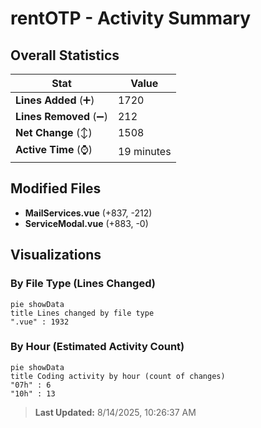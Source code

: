 # rentOTP - Activity Summary 

## Overall Statistics

| Stat                   | Value                                                             |
| ---------------------- | ----------------------------------------------------------------- |
| **Lines Added** (➕)   | 1720                                          |
| **Lines Removed** (➖) | 212                                        |
| **Net Change** (↕)    | 1508                |
| **Active Time** (⌚)   | 19 minutes |


## Modified Files
- **MailServices.vue** (+837, -212)
- **ServiceModal.vue** (+883, -0)

## Visualizations

### By File Type (Lines Changed)

```mermaid
pie showData
title Lines changed by file type
".vue" : 1932
```

### By Hour (Estimated Activity Count)

```mermaid
pie showData
title Coding activity by hour (count of changes)
"07h" : 6
"10h" : 13
```


> **Last Updated:** 8/14/2025, 10:26:37 AM